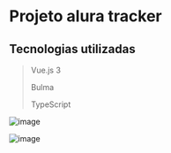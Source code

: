 # Projeto alura tracker

## Tecnologias utilizadas
> Vue.js 3
> 
> Bulma 
> 
> TypeScript
>
![image](https://github.com/user-attachments/assets/0aab0b8c-20bc-4a9d-9a42-36cfac1d2ad7)

![image](https://github.com/user-attachments/assets/f5586dc7-2c72-48b1-bb1e-6a060463edfc)
